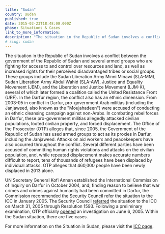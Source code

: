 ```yaml
---
title: "Sudan"
country: sudan
published: true
date: 2015-02-23T18:48:00.000Z
phase: Situations & Cases
link_to_more_information:
description: "The situation in the Republic of Sudan involves a conflict between the government of the Republic of Sudan and several armed groups who are fighting for access to and control over resources and land. Within the Sudan situation, there are five cases."
# slug: sudan
---
```


The situation in the Republic of Sudan involves a conflict between the government of the Republic of Sudan and several armed groups who are fighting for access to and control over resources and land, as well as increased rights for their perceived disadvantaged tribes or social groups. These groups include the Sudan Liberation Army Minni Minawi (SLA-MM), Sudan Liberation Army Abdul Wahid (SLA-AW), Justice and Equality Movement (JEM), and the Liberation and Justice Movement (LJM-K), several of which later formed a coalition called the United Resistance Front (URF). In the Darfur region, the conflict also has an ethnic dimension. From 2003-05 in conflict in Darfur, pro-government Arab militias (including the Janjaweed, also known as the "Moujahadeen") were accused of conducting an ethnic cleansing campaign against non-Arabs. In combating rebel forces in Darfur, these pro-government militias allegedly attacked civilian populations, looted civilian property, and forced displacement. The Office of the Prosecutor (OTP) alleges that, since 2005, the Government of the Republic of Sudan has used armed groups to act as its proxies in Darfur, including the Janjaweed. Attacks on aid workers and peacekeepers have also occurred throughout the conflict. Several different parties have been accused of committing human rights violations and attacks on the civilian population, and, while repeated displacement makes accurate numbers difficult to report, tens of thousands of refugees have been displaced by individual attacks. OTP alleges that 460,000 people have been newly displaced in 2013 alone.

UN Secretary General Kofi Annan established the International Commission of Inquiry on Darfur in October 2004, and, finding reason to believe that war crimes and crimes against humanity had been committed in Darfur, the Commission recommended the Security Council refer the situation to the ICC in January 2005. The Security Council [referred](http://www.icc-cpi.int/NR/rdonlyres/85FEBD1A-29F8-4EC4-9566-48EDF55CC587/283244/N0529273.pdf) the situation to the ICC on March 31, 2005 through Resolution 1593. Following a preliminary examination, OTP officially [opened](http://www.icc-cpi.int/en_menus/icc/press%20and%20media/press%20releases/2005/Pages/the%20prosecutor%20of%20the%20icc%20opens%20investigation%20in%20darfur.aspx) an investigation on June 6, 2005. Within the Sudan situation, there are five cases.

For more information on the Situation in Sudan, please visit the [ICC page](http://www.icc-cpi.int/en_menus/icc/situations%20and%20cases/situations/situation%20icc%200205/Pages/situation%20icc-0205.aspx).

